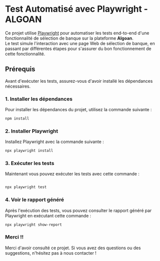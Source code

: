 # Test Automatisé avec Playwright - ALGOAN

Ce projet utilise [Playwright](https://playwright.dev/) pour automatiser les tests end-to-end d'une fonctionnalité de sélection de banque sur la plateforme **Algoan**.  
Le test simule l'interaction avec une page Web de sélection de banque, en passant par différentes étapes pour s'assurer du bon fonctionnement de cette fonctionnalité.

## Prérequis

Avant d'exécuter les tests, assurez-vous d'avoir installé les dépendances nécessaires.

### 1. Installer les dépendances
Pour installer les dépendances du projet, utilisez la commande suivante :
```bash
npm install
```

### 2. Installer Playwright
Installez Playwright avec la commande suivante :

```bash
npx playwright install
```
### 3. Exécuter les tests
Maintenant vous pouvez exécuter les tests avec cette commande :

``` bash

npx playwright test
```
### 4. Voir le rapport généré
Après l'exécution des tests, vous pouvez consulter le rapport généré par Playwright en exécutant cette commande :

``` bash
npx playwright show-report
```

### Merci !!
Merci d'avoir consulté ce projet. Si vous avez des questions ou des suggestions, n'hésitez pas à nous contacter !
